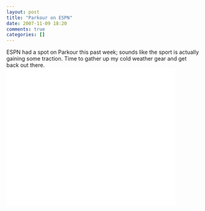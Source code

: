 ```yaml
---
layout: post
title: "Parkour on ESPN"
date: 2007-11-09 18:20
comments: true
categories: []
---
```

ESPN had a spot on Parkour this past week; sounds like the sport is actually gaining some traction.  Time to gather up my cold weather gear and get back out there.
<object width="440" height="361"><param name="movie" value="http://sports.espn.go.com/broadband/player.swf?mediaId=3097213"/><param name="wmode" value="transparent"/><param name="allowScriptAccess" value="always"/><embed src="http://sports.espn.go.com/broadband/player.swf?mediaId=3097213" type="application/x-shockwave-flash" wmode="transparent" width="440" height="361" allowScriptAccess="always"></embed></object>
